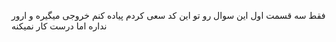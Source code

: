 فقط سه قسمت اول این سوال رو تو این کد سعی کردم پیاده کنم 
خروجی میگیره و ارور نداره اما درست کار نمیکنه 
